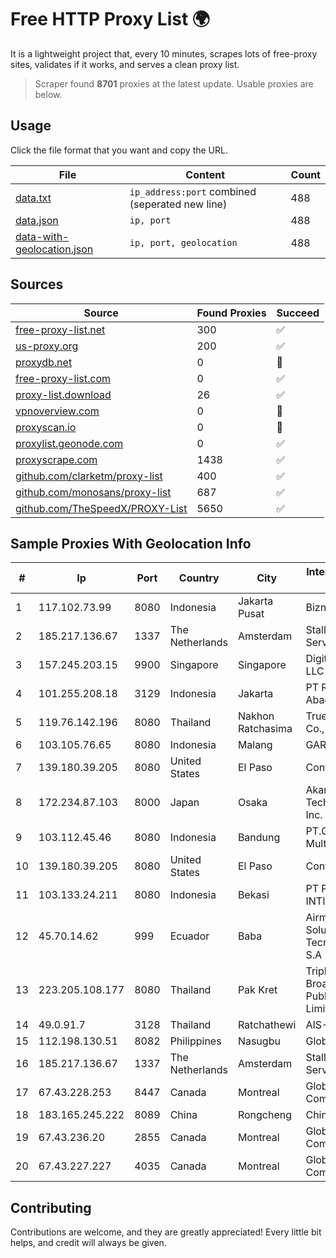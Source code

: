 
# Free HTTP Proxy List 🌍

It is a lightweight project that, every 10 minutes, scrapes lots of free-proxy sites, validates if it works, and serves a clean proxy list.


> Scraper found **8701** proxies at the latest update. Usable proxies are below.

## Usage

Click the file format that you want and copy the URL.


|File|Content|Count|
|----|-------|-----|
|[data.txt](https://raw.githubusercontent.com/themiralay/Proxy-List-World/master/data.txt)|`ip_address:port` combined (seperated new line)|488|
|[data.json](https://raw.githubusercontent.com/themiralay/Proxy-List-World/master/data.json)|`ip, port`|488|
|[data-with-geolocation.json](https://raw.githubusercontent.com/themiralay/Proxy-List-World/master/data-with-geolocation.json)|`ip, port, geolocation`|488|

## Sources

|Source|Found Proxies|Succeed|
|------|-------------|-------|
|[free-proxy-list.net](https://free-proxy-list.net)|300|✅|
|[us-proxy.org](https://www.us-proxy.org)|200|✅|
|[proxydb.net](http://proxydb.net)|0|🚫|
|[free-proxy-list.com](https://free-proxy-list.com/?page=&port=&type%5B%5D=http&type%5B%5D=https&up_time=0&search=Search)|0|✅|
|[proxy-list.download](https://www.proxy-list.download/HTTP)|26|✅|
|[vpnoverview.com](https://vpnoverview.com/privacy/anonymous-browsing/free-proxy-servers)|0|🚫|
|[proxyscan.io](https://www.proxyscan.io)|0|🚫|
|[proxylist.geonode.com](https://proxylist.geonode.com/api/proxy-list?limit=300&page=1&sort_by=lastChecked&sort_type=desc&protocols=http,https)|0|✅|
|[proxyscrape.com](https://api.proxyscrape.com/v2/?request=displayproxies&protocol=http&timeout=10000&country=all&ssl=all&anonymity=all)|1438|✅|
|[github.com/clarketm/proxy-list](https://raw.githubusercontent.com/clarketm/proxy-list/master/proxy-list-raw.txt)|400|✅|
|[github.com/monosans/proxy-list](https://raw.githubusercontent.com/monosans/proxy-list/main/proxies/http.txt)|687|✅|
|[github.com/TheSpeedX/PROXY-List](https://raw.githubusercontent.com/TheSpeedX/PROXY-List/master/http.txt)|5650|✅|


## Sample Proxies With Geolocation Info

|#|Ip|Port|Country|City|Internet Service Provider|
|-|--|----|-------|----|-------------------------|
|1|117.102.73.99|8080|Indonesia|Jakarta Pusat|Biznet Networks|
|2|185.217.136.67|1337|The Netherlands|Amsterdam|Stallion Network Services Limited|
|3|157.245.203.15|9900|Singapore|Singapore|DigitalOcean, LLC|
|4|101.255.208.18|3129|Indonesia|Jakarta|PT Remala Abadi|
|5|119.76.142.196|8080|Thailand|Nakhon Ratchasima|True Internet Co., Ltd.|
|6|103.105.76.65|8080|Indonesia|Malang|GARUDA|
|7|139.180.39.205|8080|United States|El Paso|Conterra|
|8|172.234.87.103|8000|Japan|Osaka|Akamai Technologies, Inc.|
|9|103.112.45.46|8080|Indonesia|Bandung|PT.Globalnet Multi Data|
|10|139.180.39.205|8080|United States|El Paso|Conterra|
|11|103.133.24.211|8080|Indonesia|Bekasi|PT PHATRIA INTI PERSADA|
|12|45.70.14.62|999|Ecuador|Baba|Airmaxtelecom Soluciones Tecnologicas S.A|
|13|223.205.108.177|8080|Thailand|Pak Kret|Triple T Broadband Public Company Limited|
|14|49.0.91.7|3128|Thailand|Ratchathewi|AIS-Fibre|
|15|112.198.130.51|8082|Philippines|Nasugbu|Globe Telecom|
|16|185.217.136.67|1337|The Netherlands|Amsterdam|Stallion Network Services Limited|
|17|67.43.228.253|8447|Canada|Montreal|GloboTech Communications|
|18|183.165.245.222|8089|China|Rongcheng|Chinanet|
|19|67.43.236.20|2855|Canada|Montreal|GloboTech Communications|
|20|67.43.227.227|4035|Canada|Montreal|GloboTech Communications|



## Contributing

Contributions are welcome, and they are greatly appreciated! Every
little bit helps, and credit will always be given.


